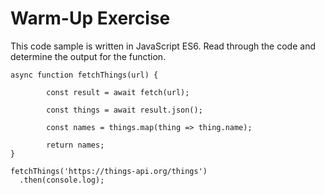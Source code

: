 # Warm-Up Exercise
This code sample is written in JavaScript ES6. Read through the code and determine the output for the function.

```
async function fetchThings(url) {

		const result = await fetch(url);
    
		const things = await result.json();
		
		const names = things.map(thing => thing.name);
		
		return names;
}

fetchThings('https://things-api.org/things')
  .then(console.log);
```
